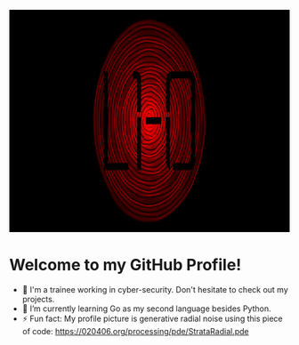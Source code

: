 
<p align="center"><img src="https://raw.githubusercontent.com/L1-0/L1-0/main/L1-0.radialnoise.wide.jpg?raw=true" height="400px"></p>

# **Welcome to my GitHub Profile!**
- 🔭 I'm a trainee working in cyber-security. Don't hesitate to check out my projects.
- 🌱 I’m currently learning Go as my second language besides Python.
- ⚡ Fun fact: My profile picture is generative radial noise using this piece of code: https://020406.org/processing/pde/StrataRadial.pde
<!--
**L1-0/L1-0** is a ✨ _special_ ✨ repository because its `README.md` (this file) appears on your GitHub profile.

Here are some ideas to get you started:

- 🔭 I’m currently working on ...
- 🌱 I’m currently learning ...
- 👯 I’m looking to collaborate on ...
- 🤔 I’m looking for help with ...
- 💬 Ask me about ...
- 📫 How to reach me: ...
- 😄 Pronouns: ...
- ⚡ Fun fact: ...
-->
